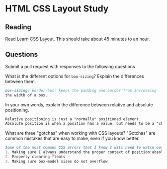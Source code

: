 # HTML CSS Layout Study

## Reading

Read [Learn CSS Layout](http://learnlayout.com). This should take about 45
 minutes to an hour.

## Questions

Submit a pull request with responses to the following questions

What is the different options for `box-sizing`? Explain the differences between
 them.

```md
box-sizing: border-box; keeps the padding and border from increasing
the width of a box.
```

In your own words, explain the difference between relative and absolute
 positioning.

```md
Relative positioning is just a "normally" positioned element.
Absolute position is when a position has a value, but needs to be a "child" of another position. It's context and position are defined by its parent.
```

What are three "gotchas" when working with CSS layouts? "Gotchas" are common
 mistakes that are easy to make, even if you know better.

```md
Some of the most common CSS errors that I know I will need to watch out for are:
1. Making sure I always understand the proper context of position:absolute
2. Properly clearing floats
3. Making sure box-model sizes do not overflow
```
